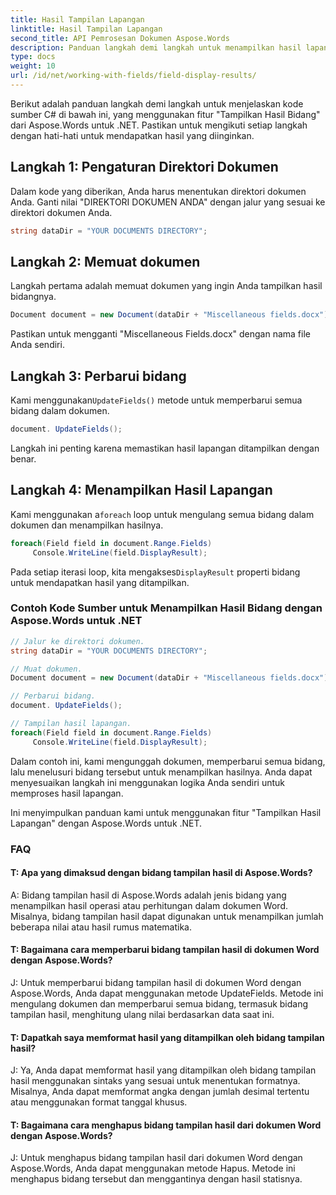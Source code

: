 ```yaml
---
title: Hasil Tampilan Lapangan
linktitle: Hasil Tampilan Lapangan
second_title: API Pemrosesan Dokumen Aspose.Words
description: Panduan langkah demi langkah untuk menampilkan hasil lapangan di dokumen Word Anda dengan Aspose.Words untuk .NET.
type: docs
weight: 10
url: /id/net/working-with-fields/field-display-results/
---
```


Berikut adalah panduan langkah demi langkah untuk menjelaskan kode sumber C# di bawah ini, yang menggunakan fitur "Tampilkan Hasil Bidang" dari Aspose.Words untuk .NET. Pastikan untuk mengikuti setiap langkah dengan hati-hati untuk mendapatkan hasil yang diinginkan.

## Langkah 1: Pengaturan Direktori Dokumen

Dalam kode yang diberikan, Anda harus menentukan direktori dokumen Anda. Ganti nilai "DIREKTORI DOKUMEN ANDA" dengan jalur yang sesuai ke direktori dokumen Anda.

```csharp
string dataDir = "YOUR DOCUMENTS DIRECTORY";
```

## Langkah 2: Memuat dokumen

Langkah pertama adalah memuat dokumen yang ingin Anda tampilkan hasil bidangnya.

```csharp
Document document = new Document(dataDir + "Miscellaneous fields.docx");
```

Pastikan untuk mengganti "Miscellaneous Fields.docx" dengan nama file Anda sendiri.

## Langkah 3: Perbarui bidang

 Kami menggunakan`UpdateFields()` metode untuk memperbarui semua bidang dalam dokumen.

```csharp
document. UpdateFields();
```

Langkah ini penting karena memastikan hasil lapangan ditampilkan dengan benar.

## Langkah 4: Menampilkan Hasil Lapangan

 Kami menggunakan a`foreach` loop untuk mengulang semua bidang dalam dokumen dan menampilkan hasilnya.

```csharp
foreach(Field field in document.Range.Fields)
     Console.WriteLine(field.DisplayResult);
```

 Pada setiap iterasi loop, kita mengakses`DisplayResult` properti bidang untuk mendapatkan hasil yang ditampilkan.

### Contoh Kode Sumber untuk Menampilkan Hasil Bidang dengan Aspose.Words untuk .NET

```csharp
// Jalur ke direktori dokumen.
string dataDir = "YOUR DOCUMENTS DIRECTORY";

// Muat dokumen.
Document document = new Document(dataDir + "Miscellaneous fields.docx");

// Perbarui bidang.
document. UpdateFields();

// Tampilan hasil lapangan.
foreach(Field field in document.Range.Fields)
     Console.WriteLine(field.DisplayResult);
```

Dalam contoh ini, kami mengunggah dokumen, memperbarui semua bidang, lalu menelusuri bidang tersebut untuk menampilkan hasilnya. Anda dapat menyesuaikan langkah ini menggunakan logika Anda sendiri untuk memproses hasil lapangan.

Ini menyimpulkan panduan kami untuk menggunakan fitur "Tampilkan Hasil Lapangan" dengan Aspose.Words untuk .NET.

### FAQ

#### T: Apa yang dimaksud dengan bidang tampilan hasil di Aspose.Words?

A: Bidang tampilan hasil di Aspose.Words adalah jenis bidang yang menampilkan hasil operasi atau perhitungan dalam dokumen Word. Misalnya, bidang tampilan hasil dapat digunakan untuk menampilkan jumlah beberapa nilai atau hasil rumus matematika.

#### T: Bagaimana cara memperbarui bidang tampilan hasil di dokumen Word dengan Aspose.Words?

J: Untuk memperbarui bidang tampilan hasil di dokumen Word dengan Aspose.Words, Anda dapat menggunakan metode UpdateFields. Metode ini mengulang dokumen dan memperbarui semua bidang, termasuk bidang tampilan hasil, menghitung ulang nilai berdasarkan data saat ini.

#### T: Dapatkah saya memformat hasil yang ditampilkan oleh bidang tampilan hasil?

J: Ya, Anda dapat memformat hasil yang ditampilkan oleh bidang tampilan hasil menggunakan sintaks yang sesuai untuk menentukan formatnya. Misalnya, Anda dapat memformat angka dengan jumlah desimal tertentu atau menggunakan format tanggal khusus.

#### T: Bagaimana cara menghapus bidang tampilan hasil dari dokumen Word dengan Aspose.Words?

J: Untuk menghapus bidang tampilan hasil dari dokumen Word dengan Aspose.Words, Anda dapat menggunakan metode Hapus. Metode ini menghapus bidang tersebut dan menggantinya dengan hasil statisnya.